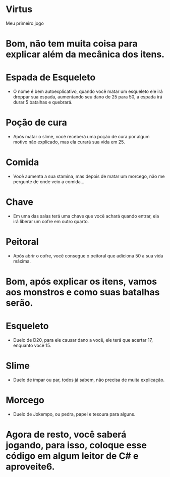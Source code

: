 # Virtus
 Meu primeiro jogo


# Bom, não tem muita coisa para explicar além da mecânica dos itens.

# Espada de Esqueleto 

- O nome é bem autoexplicativo, quando você matar um esqueleto ele irá droppar sua espada, aumentando seu dano de 25 para 50, a espada irá durar 5 batalhas e quebrará.

# Poção de cura 

- Após matar o slime, você receberá uma poção de cura por algum motivo não explicado, mas ela curará sua vida em 25.

# Comida

- Você aumenta a sua stamina, mas depois de matar um morcego, não me pergunte de onde veio a comida...

# Chave 

- Em uma das salas terá uma chave que você achará quando entrar, ela irá liberar um cofre em outro quarto.

# Peitoral 

- Após abrir o cofre, você consegue o peitoral que adiciona 50 a sua vida máxima.

# Bom, após explicar os itens, vamos aos monstros e como suas batalhas serão.

# Esqueleto 

- Duelo de D20, para ele causar dano a você, ele terá que acertar 17, enquanto você 15.

# Slime 

- Duelo de ímpar ou par, todos já sabem, não precisa de muita explicação.

# Morcego 

- Duelo de Jokempo, ou pedra, papel e tesoura para alguns.

# Agora de resto, você saberá jogando, para isso, coloque esse código em algum leitor de C# e aproveite6.
